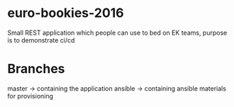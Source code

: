 # euro-bookies-2016
Small REST application which people can use to bed on EK teams, purpose is to demonstrate ci/cd

# Branches

   master   -> containing the application
   ansible  -> containing ansible materials for provisioning
